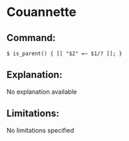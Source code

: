 # Couannette

## Command:
```
$ is_parent() { [[ "$2" =~ $1/? ]]; }
```

## Explanation:
No explanation available

## Limitations:
No limitations specified

